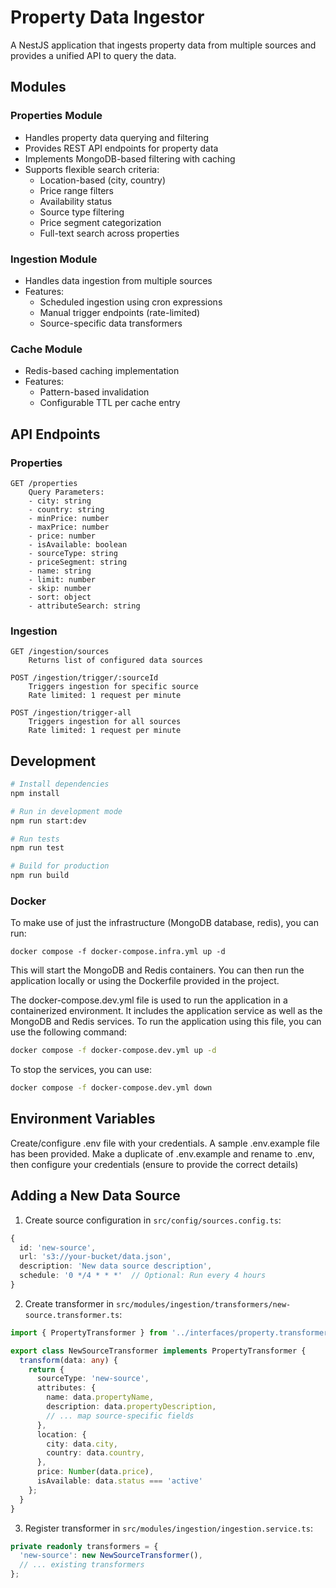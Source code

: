# Property Data Ingestor

A NestJS application that ingests property data from multiple sources and provides a unified API to query the data.

## Modules

### Properties Module
- Handles property data querying and filtering
- Provides REST API endpoints for property data
- Implements MongoDB-based filtering with caching
- Supports flexible search criteria:
  - Location-based (city, country)
  - Price range filters
  - Availability status
  - Source type filtering
  - Price segment categorization
  - Full-text search across properties

### Ingestion Module
- Handles data ingestion from multiple sources
- Features:
  - Scheduled ingestion using cron expressions
  - Manual trigger endpoints (rate-limited)
  - Source-specific data transformers

### Cache Module
- Redis-based caching implementation
- Features:
  - Pattern-based invalidation
  - Configurable TTL per cache entry

## API Endpoints

### Properties
```
GET /properties
    Query Parameters:
    - city: string
    - country: string
    - minPrice: number
    - maxPrice: number
    - price: number
    - isAvailable: boolean
    - sourceType: string
    - priceSegment: string
    - name: string
    - limit: number
    - skip: number
    - sort: object
    - attributeSearch: string
```

### Ingestion
```
GET /ingestion/sources
    Returns list of configured data sources

POST /ingestion/trigger/:sourceId
    Triggers ingestion for specific source
    Rate limited: 1 request per minute

POST /ingestion/trigger-all
    Triggers ingestion for all sources
    Rate limited: 1 request per minute
```


## Development

```bash
# Install dependencies
npm install

# Run in development mode
npm run start:dev

# Run tests
npm run test

# Build for production
npm run build
```

### Docker
To make use of just the infrastructure (MongoDB database, redis), you can run:

```
docker compose -f docker-compose.infra.yml up -d
```

This will start the MongoDB and Redis containers. You can then run the application locally or using the Dockerfile provided in the project.

The docker-compose.dev.yml file is used to run the application in a containerized environment. It includes the application service as well as the MongoDB and Redis services. To run the application using this file, you can use the following command:

```bash
docker compose -f docker-compose.dev.yml up -d
```

To stop the services, you can use:

```bash
docker compose -f docker-compose.dev.yml down
```


## Environment Variables

Create/configure .env file with your credentials. A sample .env.example file has been provided. Make a duplicate of .env.example and rename to .env, then configure your credentials (ensure to provide the correct details)


## Adding a New Data Source

1. Create source configuration in `src/config/sources.config.ts`:
```typescript
{
  id: 'new-source',
  url: 's3://your-bucket/data.json',
  description: 'New data source description',
  schedule: '0 */4 * * *'  // Optional: Run every 4 hours
}
```

2. Create transformer in `src/modules/ingestion/transformers/new-source.transformer.ts`:
```typescript
import { PropertyTransformer } from '../interfaces/property.transformer';

export class NewSourceTransformer implements PropertyTransformer {
  transform(data: any) {
    return {
      sourceType: 'new-source',
      attributes: {
        name: data.propertyName,
        description: data.propertyDescription,
        // ... map source-specific fields
      },
      location: {
        city: data.city,
        country: data.country,
      },
      price: Number(data.price),
      isAvailable: data.status === 'active'
    };
  }
}
```

3. Register transformer in `src/modules/ingestion/ingestion.service.ts`:
```typescript
private readonly transformers = {
  'new-source': new NewSourceTransformer(),
  // ... existing transformers
};
```
